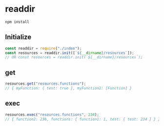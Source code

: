 # readdir

```bash
npm install
```

## Initialize

```javascript
const readdir = require("./index");
const resources = readdir.init([`${__dirname}/resources`]);
// OR const resources = readdir.init(`${__dirname}/resources`);
```

## get

```javascript
resources.get("resources.functions");
// { myFunction: { test: true }, myFunction2: [Function] }
```

## exec

```javascript
resources.exec("resources.functions", 234);
// { function2: 236, functions: { function1: 1, test: { test: 234 } } }
```
